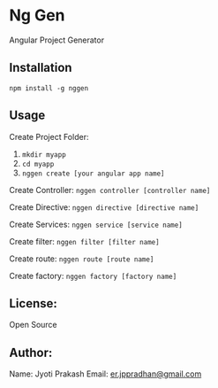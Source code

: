
# Ng Gen
Angular Project Generator

## Installation

`npm install -g nggen`

## Usage
Create Project Folder:

1. `mkdir myapp`
2. `cd myapp`
3. `nggen create [your angular app name]`

Create Controller:
`nggen controller [controller name]`

Create Directive:
`nggen directive [directive name]`

Create Services:
`nggen service [service name]`

Create filter:
`nggen filter [filter name]`

Create route:
`nggen route [route name]`

Create factory:
`nggen factory [factory name]`

## License:

Open Source

## Author:

Name: Jyoti Prakash
Email: er.jppradhan@gmail.com
